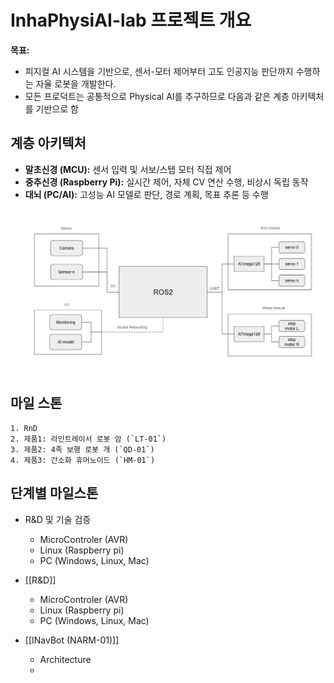 # InhaPhysiAI-lab 프로젝트 개요

**목표:**  
* 피지컬 AI 시스템을 기반으로, 센서-모터 제어부터 고도 인공지능 판단까지 수행하는 자율 로봇을 개발한다.
* 모든 프로덕트는 공통적으로 Physical AI를 추구하므로 다음과 같은 계층 아키텍처를 기반으로 함

## 계층 아키텍처
- **말초신경 (MCU):** 센서 입력 및 서보/스텝 모터 직접 제어
- **중추신경 (Raspberry Pi):** 실시간 제어, 자체 CV 연산 수행, 비상시 독립 동작
- **대뇌 (PC/AI):** 고성능 AI 모델로 판단, 경로 계획, 목표 추론 등 수행

![](images/01/2025-02-01-22-56-07.png)
## 마일 스톤
	1. RnD
	2. 제품1: 라인트레이서 로봇 암 (`LT-01`)
	3. 제품2: 4족 보행 로봇 개 (`QD-01`)
	4. 제품3: 간소화 휴머노이드 (`HM-01`)




## 단계별 마일스톤

* R&D 및 기술 검증
	* MicroControler (AVR)
	* Linux (Raspberry pi)
	* PC (Windows, Linux, Mac)


* [[R&D]]
	* MicroControler (AVR)
	* Linux (Raspberry pi)
	* PC (Windows, Linux, Mac)
* [[INavBot (NARM-01)]]
	* Architecture
	* 
